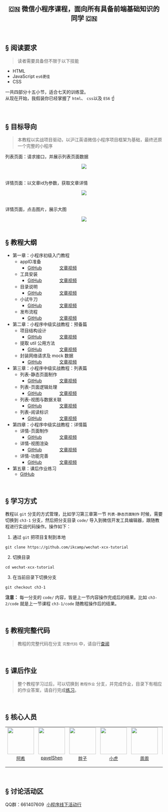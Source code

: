 <h2 align="center"> 🇨🇳 微信小程序课程，面向所有具备前端基础知识的同学 🇨🇳 </h2>  

<br>  

## &sect; 阅读要求
> 读者需要具备但不限于以下技能
- HTML
- JavaScript `es6更佳`
- CSS

一共四部分十五小节，适合七天的训练营。  
从现在开始，我假装你已经掌握了 `html`、 `css`以及 `ES6`  ☝️ 

<br>

## &sect; 目标导向
> 本教程以实战项目驱动，以沪江英语微信小程序项目框架为基础，最终还原一个完整的小程序

列表页面：请求接口，并展示列表页面数据
<div align="center">
  <img srcset="./images/list-320w.png,
    ./images/list-640w.png 2x,
    ./images/list.png 2.5x"
    src="./images/list.png" width="320">
 </div>  
 
<br>  

详情页面：以文章id为参数，获取文章详情 
<div align="center">
  <img srcset="./images/detail-320w.png,
    ./images/detail-640w.png 2x,
    ./images/detail.png 2.5x"
    src="./images/detail.png" width="320">
 </div>  
 
<br>  

详情页面，点击图片，展示大图
<div align="center">
  <img srcset="./images/showimg-320w.png,
    ./images/showimg-640w.png 2x,
    ./images/showimg.png 2.5x"
    src="./images/showimg.png" width="320">
</div>

<br>  

## &sect; 教程大纲
-  第一章：小程序初级入门教程
   - appID准备
      - [GitHub](https://github.com/ikcamp/wechat-xcx-tutorial/tree/ch1-1)　　　　[文章视频](https://camp.qianduan.group/xcx/1/1/1) 
   - 工具安装
      - [GitHub](https://github.com/ikcamp/wechat-xcx-tutorial/tree/ch1-2)　　　　[文章视频](https://camp.qianduan.group/xcx/1/1/2)
   - 目录说明
      - [GitHub](https://github.com/ikcamp/wechat-xcx-tutorial/tree/ch1-3)　　　　[文章视频](https://camp.qianduan.group/xcx/1/1/3)
   - 小试牛刀
      - [GitHub](https://github.com/ikcamp/wechat-xcx-tutorial/tree/ch1-4)　　　　[文章视频](https://camp.qianduan.group/xcx/1/1/4)
   - 发布流程
      - [GitHub](https://github.com/ikcamp/wechat-xcx-tutorial/tree/ch1-5)　　　　[文章视频](https://camp.qianduan.group/xcx/1/1/5)
- 第二章：小程序中级实战教程：预备篇
   - 项目结构设计
      - [GitHub](https://github.com/ikcamp/wechat-xcx-tutorial/tree/ch2-1)　　　　[文章视频](https://camp.qianduan.group/xcx/1/2/1)
   - 提取 util 公用方法
      - [GitHub](https://github.com/ikcamp/wechat-xcx-tutorial/tree/ch2-2)　　　　[文章视频](https://camp.qianduan.group/xcx/1/2/2)
   - 封装网络请求及 mock 数据
      - [GitHub](https://github.com/ikcamp/wechat-xcx-tutorial/tree/ch2-3)　　　　[文章视频](https://camp.qianduan.group/xcx/1/2/3)
- 第三章：小程序中级实战教程：列表篇
   - 列表-静态页面制作
      - [GitHub](https://github.com/ikcamp/wechat-xcx-tutorial/tree/ch3-1)　　　　[文章视频](https://camp.qianduan.group/xcx/1/3/1)
   - 列表-页面逻辑处理
      - [GitHub](https://github.com/ikcamp/wechat-xcx-tutorial/tree/ch3-2)　　　　[文章视频](https://camp.qianduan.group/xcx/1/3/2)
   - 列表-视图与数据关联
      - [GitHub](https://github.com/ikcamp/wechat-xcx-tutorial/tree/ch3-3)　　　　[文章视频](https://camp.qianduan.group/xcx/1/3/3)
   - 列表-阅读标识
      - [GitHub](https://github.com/ikcamp/wechat-xcx-tutorial/tree/ch3-4)　　　　[文章视频](https://camp.qianduan.group/xcx/1/3/4)
- 第四章：小程序中级实战教程：详情篇
   - 详情-页面制作
      - [GitHub](https://github.com/ikcamp/wechat-xcx-tutorial/tree/ch4-1)　　　　[文章视频](https://camp.qianduan.group/xcx/1/4/1)
   - 详情-视图渲染
      - [GitHub](https://github.com/ikcamp/wechat-xcx-tutorial/tree/ch4-2)　　　　[文章视频](https://camp.qianduan.group/xcx/1/4/2)
   - 详情-功能完善
      - [GitHub](https://github.com/ikcamp/wechat-xcx-tutorial/tree/ch4-3)　　　　[文章视频](https://camp.qianduan.group/xcx/1/4/3)
- 第五章：课后作业练习
   - [GitHub](https://github.com/ikcamp/wechat-xcx-tutorial/tree/%E6%95%99%E7%A8%8B%E4%BD%9C%E4%B8%9A)


<br>


## &sect; 学习方式
教程以 `git` 分支的方式管理，比如学习第三章第一节 `列表-静态页面制作` 时候，需要切换到 `ch3-1` 分支，然后把分支目录 `code/` 导入到微信开发工具编辑器，跟随教程进行实战代码操作。操作如下：

1. 通过 `git` 把项目复制到本地
```git
git clone https://github.com/ikcamp/wechat-xcx-tutorial
```

2. 切换目录
```
cd wechat-xcx-tutorial
```

3. 在当前目录下切换分支
```
git checkout ch3-1
```

**注意：** 每一分支的 `code/` 内容，皆是上一节内容操作完成后的结果。比如 `ch3-2/code` 就是上一节课程 `ch3-1/code` 随教程操作后的结果。  


<br>

## &sect; 教程完整代码
> 教程的完整代码在分支 `完整代码` 中，请自行[查阅](https://github.com/ikcamp/wechat-xcx-tutorial/tree/%E5%AE%8C%E6%95%B4%E4%BB%A3%E7%A0%81)

<br>

## &sect; 课后作业
> 整个教程学习过后，可以切换到 `教程作业` 分支，并完成作业，目录下有相应的作业答案，请自行完成[练习](https://github.com/ikcamp/wechat-xcx-tutorial/tree/%E6%95%99%E7%A8%8B%E4%BD%9C%E4%B8%9A)。 

<br>

## &sect; 核心人员
<table>
  <tbody>
    <tr>
      <td align="center" valign="top">
        <img width="85" height="85" src="https://github.com/aximario.png?s=85">
        <br><a href="https://github.com/aximario">阿希</a><p></p>
        <p></p>
      </td>
      <td align="center" valign="top">
        <img width="85" height="85" src="https://github.com/pavelShen.png?s=85">
        <br>
        <a href="https://github.com/pavelShen">pavelShen</a>
        <p></p>
        <p></p>
      </td>
      <td align="center" valign="top">
        <img width="85" height="85" src="https://github.com/pangz1.png?s=85">
        <br><a href="https://github.com/pangz1">胖子</a><p></p>
        <p></p>
      </td>
      <td align="center" valign="top">
        <img width="85" height="85" src="https://github.com/tinyuen.png?s=85">
        <br><a href="https://github.com/tinyuen">小虎</a><p></p>
        <p></p>
      </td>
      <td align="center" valign="top">
        <img width="85" height="85" src="https://github.com/roeis.png?s=85">
        <br><a href="https://github.com/roeis">周周</a><p></p>
        <p></p>
      </td>
      <td align="center" valign="top">
        <img width="85" height="85" src="https://github.com/sqzhuyi.png?s=85">
        <br><a href="https://github.com/sqzhuyi">朱乙</a><p></p>
        <p></p>
      </td>
      <td align="center" valign="top">
        <img width="85" height="85" src="https://github.com/longdiandian9.png?s=85">
        <br>
        <a href="https://github.com/longdiandian9">longdiandian9</a>
        <p></p>
        <p></p>
      </td>
      <td align="center" valign="top">
        <img width="85" height="85" src="https://github.com/brucecham.png?s=85">
        <br>
        <a href="https://github.com/brucecham">张利涛</a>
        <p></p>
        <p></p>
      </td>
     </tr>
  </tbody>
</table>

<br/>

## &sect; 讨论活动区 

QQ群：661407609  [小程序线下活动行](http://www.huodongxing.com/event/5409924174200)
